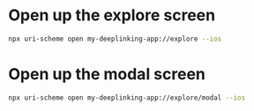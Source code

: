 
# Open up the explore screen
```bash
npx uri-scheme open my-deeplinking-app://explore --ios
```


# Open up the modal screen
```bash
npx uri-scheme open my-deeplinking-app://explore/modal --ios
```
